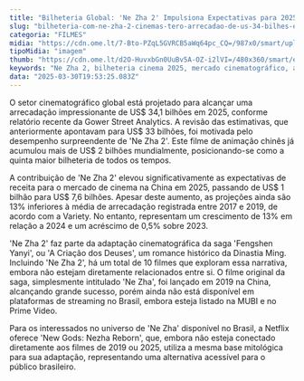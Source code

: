 ```yaml
---
title: "Bilheteria Global: 'Ne Zha 2' Impulsiona Expectativas para 2025 com Arrecadação de US$ 34 Bilhões"
slug: "bilheteria-com-ne-zha-2-cinemas-tero-arrecadao-de-us-34-bilhes-em-2025"
categoria: "FILMES"
midia: "https://cdn.ome.lt/7-Bto-PZqL5GVRCB5aWq64pc_CQ=/987x0/smart/uploads/conteudo/fotos/nezha2_L6AenVb.jpg"
tipoMidia: "imagem"
thumb: "https://cdn.ome.lt/d2O-HuvxbGn0UuBv5A-OZ-i2lVI=/480x360/smart/extras/conteudos/nezha2_BemnUDj.jpg"
keywords: "Ne Zha 2, bilheteria cinema 2025, mercado cinematográfico, animação chinesa, Gower Street Analytics"
data: "2025-03-30T19:53:25.083Z"
---
```


O setor cinematográfico global está projetado para alcançar uma arrecadação impressionante de US$ 34,1 bilhões em 2025, conforme relatório recente da Gower Street Analytics. A revisão das estimativas, que anteriormente apontavam para US$ 33 bilhões, foi motivada pelo desempenho surpreendente de 'Ne Zha 2'. Este filme de animação chinês já acumulou mais de US$ 2 bilhões mundialmente, posicionando-se como a quinta maior bilheteria de todos os tempos.

A contribuição de 'Ne Zha 2' elevou significativamente as expectativas de receita para o mercado de cinema na China em 2025, passando de US$ 1 bilhão para US$ 7,6 bilhões. Apesar deste aumento, as projeções ainda são 13% inferiores à média de arrecadação registrada entre 2017 e 2019, de acordo com a Variety. No entanto, representam um crescimento de 13% em relação a 2024 e um acréscimo de 0,5% sobre 2023.

'Ne Zha 2' faz parte da adaptação cinematográfica da saga 'Fengshen Yanyi', ou 'A Criação dos Deuses', um romance histórico da Dinastia Ming. Incluindo 'Ne Zha 2', há um total de 10 filmes que exploram essa narrativa, embora não estejam diretamente relacionados entre si. O filme original da saga, simplesmente intitulado 'Ne Zha', foi lançado em 2019 na China, alcançando grande sucesso, porém ainda não está disponível em plataformas de streaming no Brasil, embora esteja listado na MUBI e no Prime Video.

Para os interessados no universo de 'Ne Zha' disponível no Brasil, a Netflix oferece 'New Gods: Nezha Reborn', que, embora não esteja conectado diretamente aos filmes de 2019 ou 2025, utiliza a mesma base mitológica para sua adaptação, representando uma alternativa acessível para o público brasileiro.